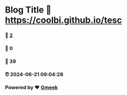 # Blog Title :link: https://coolbi.github.io/tesc 
### :page_facing_up: [2](https://coolbi.github.io/tesc/tag.html) 
### :speech_balloon: 0 
### :hibiscus: 39 
### :alarm_clock: 2024-06-21 09:04:28 
### Powered by :heart: [Gmeek](https://github.com/Meekdai/Gmeek)
